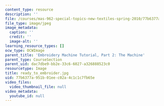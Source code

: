 ```yaml
---
content_type: resource
description: ''
file: /courses/mas-962-special-topics-new-textiles-spring-2010/77b6377a951b01eec02a4c1c1c7fb65e_ready_to_embroider.jpg
file_type: image/jpeg
image_metadata:
  caption: ''
  credit: ''
  image-alt: ''
learning_resource_types: []
ocw_type: OCWImage
parent_title: 'Embroidery Machine Tutorial, Part 2: The Machine'
parent_type: CourseSection
parent_uid: dac7dbe9-bb2e-33c6-6027-a326888523c0
resourcetype: Image
title: ready_to_embroider.jpg
uid: 77b6377a-951b-01ee-c02a-4c1c1c7fb65e
video_files:
  video_thumbnail_file: null
video_metadata:
  youtube_id: null
---
```


